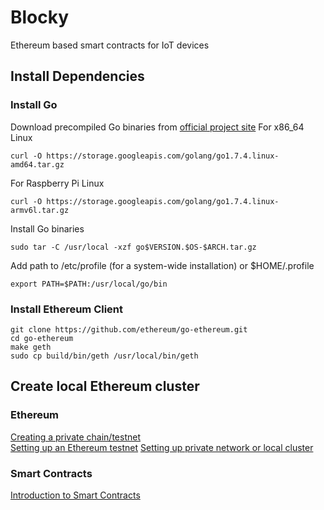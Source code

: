 # Blocky
Ethereum based smart contracts for IoT devices

## Install Dependencies

### Install Go
Download precompiled Go binaries from [official project site](https://golang.org/dl)
For x86_64 Linux
```
curl -O https://storage.googleapis.com/golang/go1.7.4.linux-amd64.tar.gz
```
For Raspberry Pi Linux
```
curl -O https://storage.googleapis.com/golang/go1.7.4.linux-armv6l.tar.gz
```
Install Go binaries
```
sudo tar -C /usr/local -xzf go$VERSION.$OS-$ARCH.tar.gz
```
Add path to /etc/profile (for a system-wide installation) or $HOME/.profile
```
export PATH=$PATH:/usr/local/go/bin
```

### Install Ethereum Client
```
git clone https://github.com/ethereum/go-ethereum.git
cd go-ethereum
make geth
sudo cp build/bin/geth /usr/local/bin/geth
```

## Create local Ethereum cluster

### Ethereum
[Creating a private chain/testnet](https://souptacular.gitbooks.io/ethereum-tutorials-and-tips-by-hudson/content/private-chain.html)  
[Setting up an Ethereum testnet](http://billmarino2.github.io/general/2015/12/09/JURIX-2015-setting-up-an-ethereum-testnet.html)
[Setting up private network or local cluster](https://github.com/ethereum/go-ethereum/wiki/Setting-up-private-network-or-local-cluster)

### Smart Contracts
[Introduction to Smart Contracts](http://solidity.readthedocs.io/en/latest/introduction-to-smart-contracts.html)

